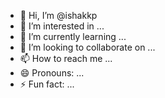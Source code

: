 - 👋 Hi, I’m @ishakkp
- 👀 I’m interested in ...
- 🌱 I’m currently learning ...
- 💞️ I’m looking to collaborate on ...
- 📫 How to reach me ...
- 😄 Pronouns: ...
- ⚡ Fun fact: ...

<!---
ishakkp/ishakkp is a ✨ special ✨ repository because its `README.md` (this file) appears on your GitHub profile.
You can click the Preview link to take a look at your changes.
--->

